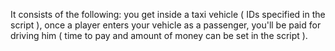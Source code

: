 It consists of the following: you get inside a taxi vehicle ( IDs specified in the script ), once a player enters your vehicle as a passenger, you'll be paid for driving him ( time to pay and amount of money can be set in the script ).